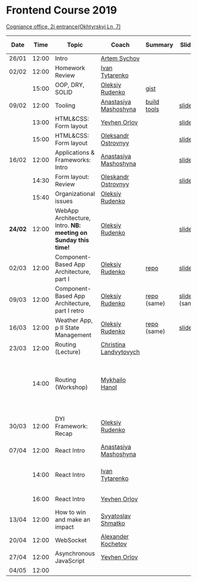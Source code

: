 # Frontend Course 2019

[Cogniance office, 2i entrance(Okhtyrskyi Ln, 7)](https://www.google.com.ua/maps/place/Cogniance/@50.3963947,30.4776268,3a,75y,90t/data=!3m8!1e2!3m6!1sAF1QipNPSOCKpq5A83Q93pCGIVHskp7qsiRMItiL6hRl!2e10!3e12!6shttps:%2F%2Flh5.googleusercontent.com%2Fp%2FAF1QipNPSOCKpq5A83Q93pCGIVHskp7qsiRMItiL6hRl%3Dw203-h152-k-no!7i3264!8i2448!4m5!3m4!1s0x0:0x13cad83c9e96a625!8m2!3d50.396395!4d30.477627)

| Date       | Time  | Topic                                     | Coach                                                   | Summary | Slides | Video                                                                                        | Home task                                                                        |
| ---------- | ----- | ----------------------------------------- | ------------------------------------------------------- | ------- | ------ | -------------------------------------------------------------------------------------------- | -------------------------------------------------------------------------------- |
| 26/01 | 12:00 | Intro                                     | [Artem Sychov](https://github.com/suchov)               |         |        |                                                                                              |                                                                                  |
| 02/02 | 12:00 | Homework Review                           | [Ivan Tytarenko](https://github.com/zonzujiro)          |         |        | [one](https://youtu.be/2Z__VqJZbXg), [two](https://www.youtube.com/watch?v=we4EIK20ZGY&t=1s) |
|            | 15:00 | OOP, DRY, SOLID                           | [Oleksiy Rudenko](https://github.com/OleksiyRudenko)    | [gist](https://gist.github.com/AMashoshyna/b10d21b3444c70568721eff3aa7ed2fc) |        | [one](https://youtu.be/htPKnToX7zY), [two](https://youtu.be/gB5MUfRp1A4)                     | [Popup](https://github.com/kottans/frontend/blob/master/tasks/html-css-popup.md) |
| 09/02 | 12:00 | Tooling                                   | [Anastasiya Mashoshyna](https://github.com/AMashoshyna) | [build tools](https://gist.github.com/AMashoshyna/50b64d4ab4812e232f94f29469a88121)         | [slides](https://docs.google.com/presentation/d/1EoT6X0mE1f5Pd7z0_WEzWRcp7oF3flkbLwM6JMS07Uc/edit?usp=sharing)   |[one](https://youtu.be/ItpdpF_8ZEs), [two](https://youtu.be/q7kboSaNeZc)                     |  [tooling](https://gist.github.com/AMashoshyna/43de334be9737d128d6bfcb14449db7a)                                                          |
|            | 13:00 | HTML&CSS: Form layout                | [Yevhen Orlov](https://github.com/yevhenorlov)          |         | [slides](https://slides.com/yevhenorlov/ux-workshop-kottans/) | [video](https://youtu.be/4MYA3Nocsts)                                                                       |
|            | 15:00 | HTML&CSS: Form layout                | [Oleksandr Ostrovnyy](https://github.com/A-Ostrovnyy)   |         | [slides](https://slides.com/alexander-5/deck/#/) |  [video](https://youtu.be/ZoC759dIObM)                                          |[HTML5 Form](https://github.com/kottans/frontend/blob/master/tasks/html5-forms.md) 
| 16/02 | 12:00 | Applications & Frameworks: Intro          | [Anastasiya Mashoshyna](https://github.com/AMashoshyna)   |         | [slides](https://docs.google.com/presentation/d/1XwwcMY9r_GxEWHJoqKB6JeY9zUmw-_bMhjJfFfTWxo0/edit?usp=sharing)| [one](https://youtu.be/2uSRrXEHfc8)   [two](https://youtu.be/kLt2jX1UX_M)  | [MVC](https://gist.github.com/OleksiyRudenko/3bef70c03a95e7d512619ec87ac82c58)
|            | 14:30 | Form layout: Review                  |  [Oleskandr Ostrovnyy](https://github.com/A-Ostrovnyy)  |         |  [slides](https://slides.com/alexander-5/bad-practices/#/)| [video](https://youtu.be/eTCGaUILyzg)                                                             |
|            | 15:40 | Organizational issues                |  [Oleksiy Rudenko](https://github.com/OleksiyRudenko)  |         |                                 | [video](https://youtu.be/R-ILHT5SfDI)                                                             |
| **24/02** | 12:00 | WebApp Architecture, Intro. **NB: meeting on Sunday this time!** | [Oleksiy Rudenko](https://github.com/OleksiyRudenko)    |         |  [slides](https://drive.google.com/open?id=1wCKfa8MhBrxx0_MheT6iZxgl8Xa43PC1CjlW7lskGHY) | [video](https://www.youtube.com/watch?v=NQ6xHcQuQe4) | [Create app View](https://gist.github.com/OleksiyRudenko/eae8025d29fe3c22618abf1c7b3f9130)
| 02/03 | 12:00 | Component-Based App Architecture, part I | [Oleksiy Rudenko](https://github.com/OleksiyRudenko)    | [repo](https://github.com/kottans/weather-componental) |[slides](https://goo.gl/mX8C2H)        | [video1 [6h08m]](https://youtu.be/FcPx2AC77DQ), [video2 [6m]](https://youtu.be/CSpnXeaBomE) | [Homework](https://github.com/kottans/weather-componental/issues/1)
| 09/03 | 12:00 | Component-Based App Architecture, part I retro | [Oleksiy Rudenko](https://github.com/OleksiyRudenko)    | [repo](https://github.com/kottans/weather-componental) (same) |[slides](https://goo.gl/mX8C2H) (same) | [video [3h32m]](https://youtu.be/o1L0DvcqmDU) | [Homework](https://github.com/kottans/weather-componental/issues/1) (same)
| 16/03 | 12:00 | Weather App, p II State Management |[Oleksiy Rudenko](https://github.com/OleksiyRudenko)| [repo](https://github.com/kottans/weather-componental) (same) | [slides](https://goo.gl/xsspsZ) |  [video [3h40m]](https://youtu.be/TC0ROTuYAlo) | [Homework](https://github.com/kottans/weather-componental/issues/5)     |
| 23/03 | 12:00 | Routing (Lecture) | [Christina Landvytovych](https://github.com/Croftyland)  |  |  |[video [30min]](https://youtu.be/UKjbmvl4WQU)  |  | 
|  | 14:00 | Routing (Workshop)| [Mykhailo Hanol](https://github.com/ganolmc) |  |  |[video p. 1[0:43 min]](https://youtu.be/AVYPMZIdAIw), [video p. 2[60min]](https://youtu.be/JUTb6SY48-Y), [video p. 3[1h15min]](https://youtu.be/VvbL9HEZpjY) |  |
| 30/03 | 12:00 | DYI Framework: Recap |[Oleksiy Rudenko](https://github.com/OleksiyRudenko) | | |[video part 1[19min]](https://youtu.be/EDzPXul5teA) [video part 2[1h11]](https://youtu.be/z9spriQGo5M) |
| 07/04 | 12:00 | React Intro | [Anastasiya Mashoshyna](https://github.com/AMashoshyna) |  |  |[video [32min]](https://youtu.be/DjsWUFVbwgM)  |
| | 14:00 | React Intro |   [Ivan Tytarenko](https://github.com/zonzujiro) |  |  | [video part 1[1h47]](https://youtu.be/yp5Ndd_7NPM), [video part 2[60min]](https://youtu.be/3i04Um6UGGI) |
| | 16:00 | React Intro | [Yevhen Orlov](https://github.com/yevhenorlov) |  |  | [video [42min]](https://youtu.be/bvh3n0MJyMY) |
| 13/04 | 12:00 | How to win and make an impact |  [Svyatoslav Shmatko](https://github.com/sdoomz)  |  |  | [Part one](https://www.youtube.com/watch?v=QbJiXDYISKo), [Part two](https://www.youtube.com/watch?v=d_5NWZ77nEk) |  |  |  |
| 20/04 | 12:00 | WebSocket | [Alexander Kochetov](https://github.com/alexk0ch) |
| 27/04 | 12:00 | Asynchronous JavaScript | [Yevhen Orlov](https://github.com/yevhenorlov) |  |  |  |
| 04/05 | 12:00 |

